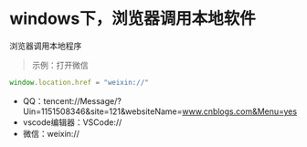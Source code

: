 # windows下，浏览器调用本地软件
  浏览器调用本地程序
   > 示例：打开微信
  ```js
  window.location.href = "weixin://" 
  ```
   
  - QQ：tencent://Message/?Uin=1151508346&site=121&websiteName=www.cnblogs.com&Menu=yes
  - vscode编辑器：VSCode://
  - 微信：weixin://
  
